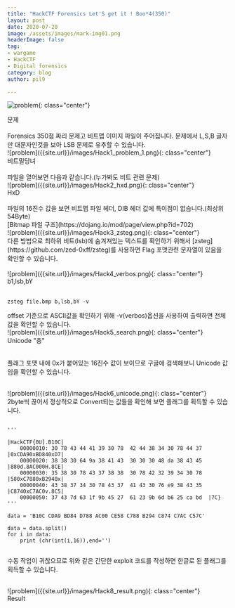 ```yaml
---
title: "HackCTF Forensics Let'S get it ! Boo*4(350)"
layout: post
date: 2020-07-20
image: /assets/images/mark-img01.png
headerImage: false
tag:
- wargame
- HackCTF
- Digital forensics
category: blog
author: pil9

---
```

 
![problem]({{site.url}}/images/Hack1_problem.png){: class="center"}
<figcaption class="caption">문제</figcaption>  
<br>
Forensics 350점 짜리 문제고 비트맵 이미지 파일이 주어집니다.
문제에서 L,S,B 글자만 대문자인것을 보아 LSB 문제로 유추할 수 있습니다.

<br>
![problem]({{site.url}}/images/Hack1_problem_1.png){: class="center"}
<figcaption class="caption">비트밀당녀</figcaption>  
<br>
파일을 열어보면 다음과 같습니다.(누가봐도 비트 관련 문제)

<br>
![problem]({{site.url}}/images/Hack2_hxd.png){: class="center"}
<figcaption class="caption">HxD</figcaption>
<br>
파일의 16진수 값을 보면 비트맵 파일 헤더, DIB 헤더 값에 특이점이 없습니다.(최상위 54Byte)
<br>
[Bitmap 파일 구조](https://dojang.io/mod/page/view.php?id=702)

<br>
![problem]({{site.url}}/images/Hack3_zsteg.png){: class="center"}
<br>
다른 방법으로 최하위 비트(lsb)에 숨겨져있는 텍스트를 확인하기 위해서 [zsteg](https://github.com/zed-0xff/zsteg)를 사용하면 Flag 포맷관련 문자열이 있음을 확인할 수 있습니다.
<br>

<br>
![problem]({{site.url}}/images/Hack4_verbos.png){: class="center"}
<figcaption class="caption">b1,lsb,bY</figcaption>
<br>
<pre><code class = "language-c">zsteg file.bmp b,lsb,bY -v
</code></pre>
offset 기준으로 ASCII값을 확인하기 위해 -v(verbos)옵션을 사용하여 출력하면 전체 값을 확인할 수 있습니다.


<br>
![problem]({{site.url}}/images/Hack5_search.png){: class="center"}
<figcaption class="caption">Unicode "충"</figcaption>
<br>

플래그 포맷 내에 0x가 붙어있는 16진수 값이 보이므로 구글에 검색해보니 Unicode 값임을 확인할 수 있습니다.

<br>
![problem]({{site.url}}/images/Hack6_unicode.png){: class="center"}
<br>
2byte씩 끊어서 정상적으로 Convert되는 값들을 확인해 보면 플래그를 획득할 수 있습니다.

<br>

<pre><code class = "language-python">
'''
																|HackCTF{0U].B10C|
    00000010: 30 78 43 44 41 39 30 78  42 44 38 34 30 78 44 37  |0xCDA90xBD840xD7|
    00000020: 38 38 30 64 9a 38 41 43  30 30 30 48 da 38 43 45  |880d.8AC000H.8CE|
    00000030: 35 38 30 78 43 37 38 38  30 78 42 32 39 34 30 78  |580xC7880xB2940x|
    00000040: 43 38 37 34 30 78 43 37  41 43 30 76 e9 38 43 35  |C8740xC7AC0v.8C5|
    00000050: 37 43 7d 63 1f 9b 45 27  61 23 9b 6d b6 25 ca bd  |7C}
'''

data = 'B10C CDA9 BD84 D788 AC00 CE58 C788 B294 C874 C7AC C57C'

data = data.split()
for i in data:
    print (chr(int(i,16)),end='')

</code></pre>
수동 작업이 귀찮으므로 위와 같은 간단한 exploit 코드를 작성하면 한글로 된 플래그를 획득할 수 있습니다.

<br>
![problem]({{site.url}}/images/Hack8_result.png){: class="center"}
<figcaption class="caption">Result</figcaption>
<br>

